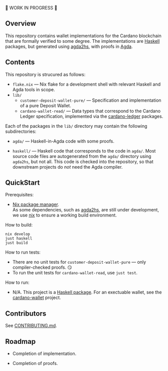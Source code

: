 
🚧 WORK IN PROGRESS 🚧

## Overview

This repository contains wallet implementations for the Cardano blockchain that are formally verified to some degree. The implementations are [Haskell][] packages, but generated using [agda2hs][], with proofs in [Agda][].

  [agda]: https://github.com/agda/agda
  [agda2hs]: https://github.com/agda/agda2hs
  [haskell]: https://haskell.org

## Contents

This repository is strucured as follows:

* `flake.nix` — Nix flake for a development shell with relevant Haskell and Agda tools in scope.
* `lib/`
    * `customer-deposit-wallet-pure/` — Specification and implementation of a pure Deposit Wallet.
    * `cardano-wallet-read/` — Data types that correspond to the Cardano Ledger specification, implemented via the [cardano-ledger][] packages.

Each of the packages in the `lib/` directory may contain the following subdirectories:

* `agda/` — Haskell-in-Agda code with some proofs.
* `haskell/` — Haskell code that corresponds to the code in `agda/`. Most source code files are autogenerated from the `agda/` directory using `agda2hs`, but not all. This code is checked into the repository, so that downstream projects do *not* need the Agda compiler.

  [cardano-ledger]: https://github.com/IntersectMBO/cardano-ledger

## QuickStart

Prerequisites:

* [Nix package manager][nix].  
  As some dependencies, such as [agda2hs][], are still under development, we use [nix][] to ensure a working build environment.

How to build:

```console
nix develop
just haskell
just build
```

How to run tests:

* There are no unit tests for `customer-deposit-wallet-pure` — only compiler-checked proofs. 😏
* To run the unit tests for `cardano-wallet-read`, use `just test`.

How to run:

* N/A. This project is a [Haskell package][hackage]. For an exectuable wallet, see the [cardano-wallet][] project.

## Contributors

See [CONTRIBUTING.md](CONTRIBUTING.md).

## Roadmap

* Completion of implementation.
* Completion of proofs.


  [cardano-wallet]: https://github.com/cardano-foundation/cardano-wallet
  [hackage]: https://hackage.haskell.org
  [nix]: https://nixos.org/download/
